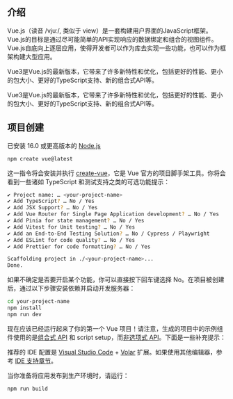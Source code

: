 ## 介绍

Vue.js（读音 /vjuː/, 类似于 view）是一套构建用户界面的JavaScript框架。Vue.js的目标是通过尽可能简单的API实现响应的数据绑定和组合的视图组件。Vue.js自底向上逐层应用，使得开发者可以作为库去实现一些功能，也可以作为框架构建大型应用。

Vue3是Vue.js的最新版本，它带来了许多新特性和优化，包括更好的性能、更小的包大小、更好的TypeScript支持、新的组合式API等。

Vue3是Vue.js的最新版本，它带来了许多新特性和优化，包括更好的性能、更小的包大小、更好的TypeScript支持、新的组合式API等。

## 项目创建

已安装 16.0 或更高版本的 [Node.js](https://nodejs.org/en)

```bash
npm create vue@latest
```

这一指令将会安装并执行 [create-vue](https://github.com/vuejs/create-vue)，它是 Vue 官方的项目脚手架工具。你将会看到一些诸如 TypeScript 和测试支持之类的可选功能提示：

```bash
✔ Project name: … <your-project-name>
✔ Add TypeScript? … No / Yes
✔ Add JSX Support? … No / Yes
✔ Add Vue Router for Single Page Application development? … No / Yes
✔ Add Pinia for state management? … No / Yes
✔ Add Vitest for Unit testing? … No / Yes
✔ Add an End-to-End Testing Solution? … No / Cypress / Playwright
✔ Add ESLint for code quality? … No / Yes
✔ Add Prettier for code formatting? … No / Yes

Scaffolding project in ./<your-project-name>...
Done.
```

如果不确定是否要开启某个功能，你可以直接按下回车键选择 No。在项目被创建后，通过以下步骤安装依赖并启动开发服务器：

```bash
cd your-project-name
npm install
npm run dev
```

现在应该已经运行起来了你的第一个 Vue 项目！请注意，生成的项目中的示例组件使用的是[组合式 API](https://cn.vuejs.org/guide/introduction.html#api-styles) 和 script setup，而[非选项式 API](https://cn.vuejs.org/guide/introduction.html#api-styles)。下面是一些补充提示：

推荐的 IDE 配置是 [Visual Studio Code](https://code.visualstudio.com/) + [Volar](https://marketplace.visualstudio.com/items?itemName=Vue.volar) 扩展。如果使用其他编辑器，参考 [IDE 支持章节](https://cn.vuejs.org/guide/scaling-up/tooling.html#ide-support)。


当你准备将应用发布到生产环境时，请运行：

```bash
npm run build
```